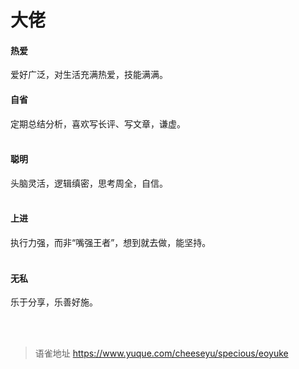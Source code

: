 # 大佬
#### 热爱

爱好广泛，对生活充满热爱，技能满满。

#### 自省

定期总结分析，喜欢写长评、写文章，谦虚。  
​

#### 聪明

头脑灵活，逻辑缜密，思考周全，自信。  
​

#### 上进

执行力强，而非“嘴强王者”，想到就去做，能坚持。  
​

#### 无私

乐于分享，乐善好施。  
​

​
  
> 语雀地址 https://www.yuque.com/cheeseyu/specious/eoyuke
